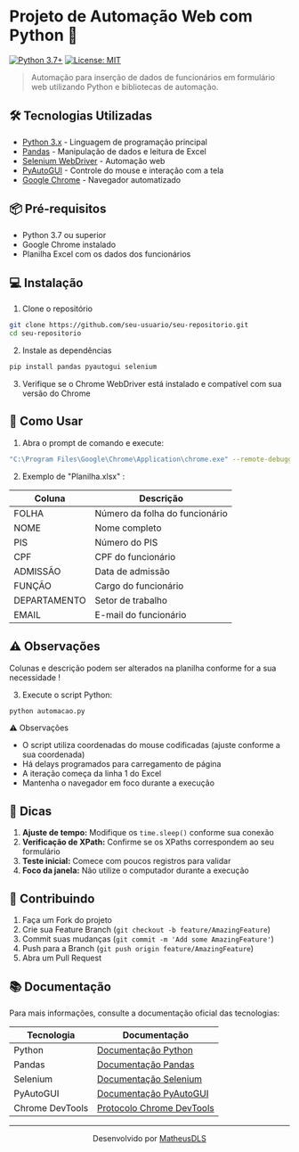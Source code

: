 # Projeto de Automação Web com Python 🤖

[![Python 3.7+](https://img.shields.io/badge/python-3.7+-blue.svg)](https://www.python.org/downloads/release/python-370/)
[![License: MIT](https://img.shields.io/badge/License-MIT-yellow.svg)](https://opensource.org/licenses/MIT)

> Automação para inserção de dados de funcionários em formulário web utilizando Python e bibliotecas de automação.

## 🛠️ Tecnologias Utilizadas

* [Python 3.x](https://www.python.org/) - Linguagem de programação principal
* [Pandas](https://pandas.pydata.org/) - Manipulação de dados e leitura de Excel
* [Selenium WebDriver](https://www.selenium.dev/) - Automação web
* [PyAutoGUI](https://pyautogui.readthedocs.io/) - Controle do mouse e interação com a tela
* [Google Chrome](https://www.google.com/chrome/) - Navegador automatizado

## 📦 Pré-requisitos

- Python 3.7 ou superior
- Google Chrome instalado
- Planilha Excel com os dados dos funcionários

## 💻 Instalação

1. Clone o repositório
```bash
git clone https://github.com/seu-usuario/seu-repositorio.git
cd seu-repositorio
```

2. Instale as dependências
```bash
pip install pandas pyautogui selenium
```

3. Verifique se o Chrome WebDriver está instalado e compatível com sua versão do Chrome

## 🚀 Como Usar

1. Abra o prompt de comando e execute:
```bash
"C:\Program Files\Google\Chrome\Application\chrome.exe" --remote-debugging-port=9222 --user-data-dir="C:/chrome-automation"
```

2. Exemplo de "Planilha.xlsx" :

| Coluna | Descrição |
|--------|-----------|
| FOLHA | Número da folha do funcionário |
| NOME | Nome completo |
| PIS | Número do PIS |
| CPF | CPF do funcionário |
| ADMISSÃO | Data de admissão |
| FUNÇÃO | Cargo do funcionário |
| DEPARTAMENTO | Setor de trabalho |
| EMAIL | E-mail do funcionário |

## ⚠️ Observações
Colunas e descrição podem ser alterados na planilha conforme for a sua necessidade !

3. Execute o script Python:
```bash
python automacao.py
```

⚠️ Observações
- O script utiliza coordenadas do mouse codificadas (ajuste conforme a sua coordenada)
- Há delays programados para carregamento de página
- A iteração começa da linha 1 do Excel
- Mantenha o navegador em foco durante a execução

## 📝 Dicas

1. **Ajuste de tempo:** Modifique os `time.sleep()` conforme sua conexão
2. **Verificação de XPath:** Confirme se os XPaths correspondem ao seu formulário
3. **Teste inicial:** Comece com poucos registros para validar
4. **Foco da janela:** Não utilize o computador durante a execução

## 🤝 Contribuindo

1. Faça um Fork do projeto
2. Crie sua Feature Branch (`git checkout -b feature/AmazingFeature`)
3. Commit suas mudanças (`git commit -m 'Add some AmazingFeature'`)
4. Push para a Branch (`git push origin feature/AmazingFeature`)
5. Abra um Pull Request

## 📚 Documentação

Para mais informações, consulte a documentação oficial das tecnologias:

| Tecnologia | Documentação |
|------------|--------------|
| Python | [Documentação Python](https://docs.python.org/pt-br/3/) |
| Pandas | [Documentação Pandas](https://pandas.pydata.org/docs/) |
| Selenium | [Documentação Selenium](https://www.selenium.dev/documentation/webdriver/) |
| PyAutoGUI | [Documentação PyAutoGUI](https://pyautogui.readthedocs.io/) |
| Chrome DevTools | [Protocolo Chrome DevTools](https://chromedevtools.github.io/devtools-protocol/) |

---

<p align="center">
  Desenvolvido por <a href="https://github.com/seu-usuario">MatheusDLS</a>
</p>
